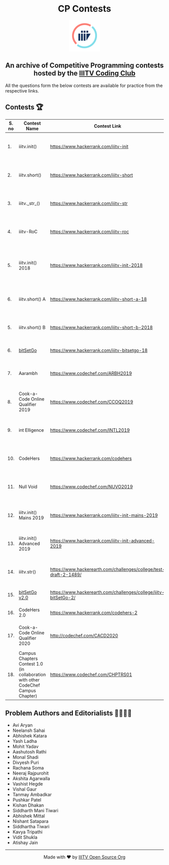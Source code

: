 <h1 align='center'>CP Contests</h1>

<p align='center'><img src='logo_trans.png'></p>

<h2 align='center'> An archive of Competitive Programming contests hosted by the <a href='https://twitter.com/iiitvcc'>IIITV Coding Club</a></h2>

All the questions form the below contests are available for practice from the respective links.

## Contests 🏆

S. no | Contest Name | Contest Link | Date | Platform |
--- | --- | --- | --- | -- |
1. |iiitv.init() | https://www.hackerrank.com/iiitv-init | Sept 9 to Sept 10, 2017 | HackerRank |
2. | iiitv.short() | https://www.hackerrank.com/iiitv-short | Sep 28 to Sep 29, 2017 | HackerRank |
3. | iiitv.\_str\_() | https://www.hackerrank.com/iiitv-str | Dec 10 to Dec 15, 2017 |HackerRank |
4. | iiitv-RoC | https://www.hackerrank.com/iiitv-roc | Feb 3 to Feb 4, 2018 | HackerRank |
5. | iiitv.init() 2018 | https://www.hackerrank.com/iiitv-init-2018 | Sep 8 2018 to Sep 9, 2018 | HackerRank |
6. | iiitv.short() A | https://www.hackerrank.com/iiitv-short-a-18 | Sep 29 to Sep 30, 2018 | HackerRank |
5. | iiitv.short() B | https://www.hackerrank.com/iiitv-short-b-2018 | Sep 29 to Sep 30, 2018 | HackerRank |
6. | [bitSetGo](bitSetGo/) | https://www.hackerrank.com/iiitv-bitsetgo-18 | Dec 22, 2018 | HackerRank |
7. | Aarambh | https://www.codechef.com/ARBH2019 | Jan 23 to Jan 24, 2019 | CodeChef |
8. | Cook-a-Code Online Qualifier 2019 | https://www.codechef.com/CCOQ2019 | Feb 25 to Feb 26, 2019 | CodeChef |
9. | int Elligence | https://www.codechef.com/INTL2019 | Apr 19 to Apr 20, 2019 | CodeChef |
10. | CodeHers | https://www.hackerrank.com/codehers | May 23 to May 24, 2019 | HackerRank |
11. | Null Void | https://www.codechef.com/NUVO2019 | June 6 to June 7, 2019 | CodeChef |
12. | iiitv.init() Mains 2019 | https://www.hackerrank.com/iiitv-init-mains-2019 | Sept 21 to Sept 22, 2019 | HackerRank |
13. | iiitv.init() Advanced 2019 | https://www.hackerrank.com/iiitv-init-advanced-2019 | Oct 2 to Oct 3, 2019 | HackerRank |
14. | iiitv.str() | https://www.hackerearth.com/challenges/college/test-draft-2-1489/ | Oct 30 to Nov 2, 2019 | HackerEarth |
15. | [bitSetGo v2.0](bitSetGo-v2.0/) | https://www.hackerearth.com/challenges/college/iiitv-bitSetGo-2/ | Dec 12, 2019 | HackerEarth |
16. | CodeHers 2.0 | https://www.hackerrank.com/codehers-2 | Dec 21 2020 | HackerRank |
17. | Cook-a-Code Online Qualifier 2020 | http://codechef.com/CACD2020 | Mar 1 to Mar 2, 2020 | CodeChef |
18. | Campus Chapters Contest 1.0 (in collaboration with other CodeChef Campus Chapter) | https://www.codechef.com/CHPTRS01 | Apr 2 to Apr 5, 2020 | CodeChef |

## Problem Authors and Editorialists 👨‍💻👩‍💻
- Avi Aryan
- Neelansh Sahai
- Abhishek Katara
- Yash Ladha
- Mohit Yadav
- Aashutosh Rathi
- Monal Shadi
- Divyesh Puri
- Rachana Soma
- Neeraj Rajpurohit
- Akshita Agarwalla
- Vashist Hegde
- Vishal Gaur
- Tanmay Ambadkar
- Pushkar Patel
- Kishan Dhakan
- Siddharth Mani Tiwari
- Abhishek Mittal
- Nishant Satapara
- Siddhartha Tiwari
- Kavya Tripathi
- Vidit Shukla
- Atishay Jain

---

<p align='center'>Made with ❤️ by <a href='https://github/iiitv'>IIITV Open Source Org</a></p>
